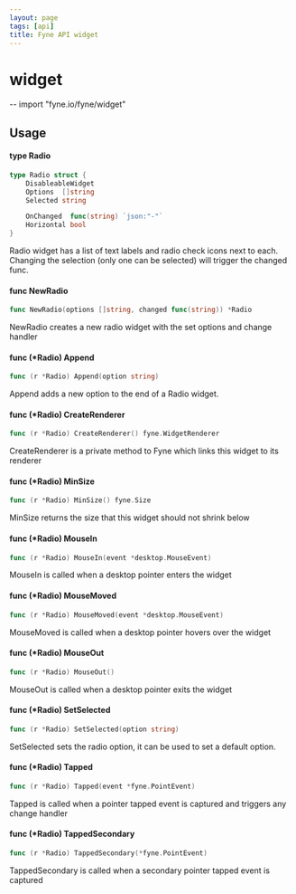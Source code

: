 ```yaml
---
layout: page
tags: [api]
title: Fyne API widget
---
```


# widget
--
    import "fyne.io/fyne/widget"

## Usage

#### type Radio

```go
type Radio struct {
	DisableableWidget
	Options  []string
	Selected string

	OnChanged  func(string) `json:"-"`
	Horizontal bool
}
```

Radio widget has a list of text labels and radio check icons next to each. Changing the selection (only one can be selected) will trigger the changed func.

#### func  NewRadio

```go
func NewRadio(options []string, changed func(string)) *Radio
```
NewRadio creates a new radio widget with the set options and change handler

#### func (*Radio) Append

```go
func (r *Radio) Append(option string)
```
Append adds a new option to the end of a Radio widget.

#### func (*Radio) CreateRenderer

```go
func (r *Radio) CreateRenderer() fyne.WidgetRenderer
```
CreateRenderer is a private method to Fyne which links this widget to its renderer

#### func (*Radio) MinSize

```go
func (r *Radio) MinSize() fyne.Size
```
MinSize returns the size that this widget should not shrink below

#### func (*Radio) MouseIn

```go
func (r *Radio) MouseIn(event *desktop.MouseEvent)
```
MouseIn is called when a desktop pointer enters the widget

#### func (*Radio) MouseMoved

```go
func (r *Radio) MouseMoved(event *desktop.MouseEvent)
```
MouseMoved is called when a desktop pointer hovers over the widget

#### func (*Radio) MouseOut

```go
func (r *Radio) MouseOut()
```
MouseOut is called when a desktop pointer exits the widget

#### func (*Radio) SetSelected

```go
func (r *Radio) SetSelected(option string)
```
SetSelected sets the radio option, it can be used to set a default option.

#### func (*Radio) Tapped

```go
func (r *Radio) Tapped(event *fyne.PointEvent)
```
Tapped is called when a pointer tapped event is captured and triggers any change handler

#### func (*Radio) TappedSecondary

```go
func (r *Radio) TappedSecondary(*fyne.PointEvent)
```
TappedSecondary is called when a secondary pointer tapped event is captured
